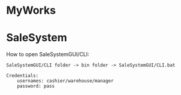 # MyWorks

# SaleSystem

How to open SaleSystemGUI/CLI:

    SaleSystemGUI/CLI folder -> bin folder -> SaleSystemGUI/CLI.bat

    Credentials:
        usernames: cashier/warehouse/manager
        password: pass
